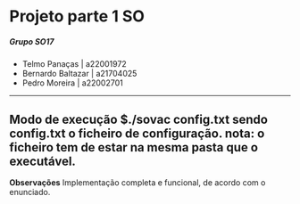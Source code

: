 # Projeto parte 1 SO
##### Grupo SO17
- Telmo Panaças | a22001972
- Bernardo Baltazar | a21704025
- Pedro Moreira | a22002701
---
**Modo de execução**
$./sovac config.txt
sendo config.txt o ficheiro de configuração.
**nota**: o ficheiro tem de estar na mesma pasta que o executável.
--- 
**Observações**
Implementação completa e funcional, de acordo com o enunciado.

